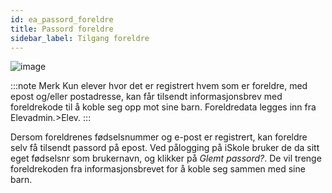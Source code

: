 ```yaml
---
id: ea_passord_foreldre
title: Passord foreldre
sidebar_label: Tilgang foreldre
---
```


![image](https://user-images.githubusercontent.com/80097133/137470507-4548ba6b-765e-43d7-aa52-817ea687699a.png)

:::note Merk
Kun elever hvor det er registrert hvem som er foreldre, med epost og/eller postadresse, kan får tilsendt informasjonsbrev med foreldrekode til å koble seg opp mot sine barn. Foreldredata legges inn fra Elevadmin.>Elev.
:::

Dersom foreldrenes fødselsnummer og e-post er registrert, kan foreldre selv få tilsendt passord på epost. Ved pålogging på iSkole bruker de da sitt eget fødselsnr som brukernavn, og klikker på _Glemt passord?_. De vil trenge foreldrekoden fra informasjonsbrevet for å koble seg sammen med sine barn.
